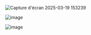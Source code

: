 ![Capture d'écran 2025-03-19 153239](https://github.com/user-attachments/assets/965036df-2b73-4f95-8ee7-02ed0874e33c)


![image](https://github.com/user-attachments/assets/edfb8e8f-ac42-41a7-8b6d-a44d7392f0fe)


![image](https://github.com/user-attachments/assets/f9b7465f-f176-43f3-b132-9eb2dc427a7d)
